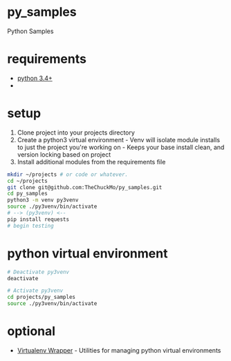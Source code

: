 # py_samples
Python Samples

# requirements 
   - [python 3.4+](https://www.python.org/)
   - 

# setup 
  1. Clone project into your projects directory
  1. Create a python3 virtual environment 
    - Venv will isolate module installs to just the project you're working on
    - Keeps your base install clean, and version locking based on project
  1. Install additional modules from the requirements file 
    
```bash
mkdir ~/projects # or code or whatever.
cd ~/projects 
git clone git@github.com:TheChuckMo/py_samples.git
cd py_samples
python3 -m venv py3venv
source ./py3venv/bin/activate
# --> (py3venv) <--
pip install requests
# begin testing
```

# python virtual environment
```bash
# Deactivate py3venv
deactivate

# Activate py3venv
cd projects/py_samples
source ./py3venv/bin/activate
```

# optional
  - [Virtualenv Wrapper](https://virtualenvwrapper.readthedocs.io) - Utilities for managing python virtual environments
